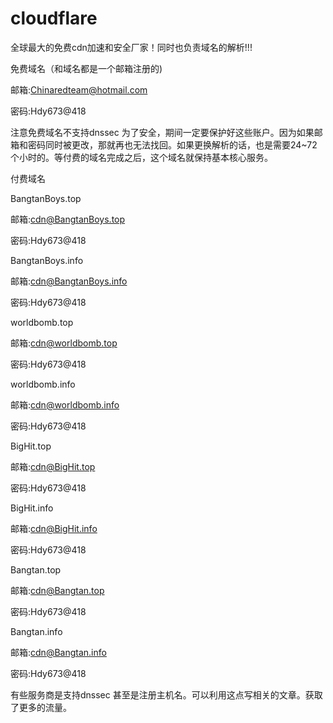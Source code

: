 # cloudflare

全球最大的免费cdn加速和安全厂家！同时也负责域名的解析!!!

免费域名（和域名都是一个邮箱注册的)

邮箱:Chinaredteam@hotmail.com

密码:Hdy673@418

注意免费域名不支持dnssec 为了安全，期间一定要保护好这些账户。因为如果邮箱和密码同时被更改，那就再也无法找回。如果更换解析的话，也是需要24~72个小时的。等付费的域名完成之后，这个域名就保持基本核心服务。

付费域名

BangtanBoys.top

邮箱:cdn@BangtanBoys.top

密码:Hdy673@418

BangtanBoys.info

邮箱:cdn@BangtanBoys.info


密码:Hdy673@418


worldbomb.top

邮箱:cdn@worldbomb.top

密码:Hdy673@418

worldbomb.info

邮箱:cdn@worldbomb.info

密码:Hdy673@418

BigHit.top

邮箱:cdn@BigHit.top

密码:Hdy673@418

BigHit.info

邮箱:cdn@BigHit.info

密码:Hdy673@418


Bangtan.top

邮箱:cdn@Bangtan.top


密码:Hdy673@418


Bangtan.info

邮箱:cdn@Bangtan.info


密码:Hdy673@418


有些服务商是支持dnssec 甚至是注册主机名。可以利用这点写相关的文章。获取了更多的流量。




